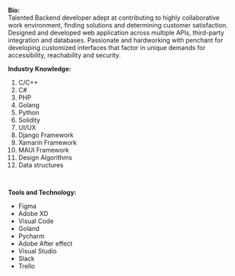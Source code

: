 <b>Bio:</b>
<br>
Talented Backend developer adept at contributing to highly collaborative work environment, finding solutions and determining customer satisfaction. Designed and developed web application across multiple APIs, third-party integration and databases. Passionate and hardworking with penchant for developing customized interfaces that factor in unique demands for accessibility, reachability and security.

<b>Industry Knowledge:</b>
<br>
<ol>
  <li>C/C++</li>
  <li>C#</li>
  <li>PHP</li>
  <li>Golang</li>
  <li>Python</li>
  <li>Solidity</li>
  <li>UI/UX</li>
  <li>Django Framework</li>
  <li>Xamarin Framework</li>
  <li>MAUI Framework</li>
  <li>Design Algorithms</li>
  <li>Data structures</li>
</ol>
<br>

<b>Tools and Technology:</b>
<br>
<ul>
  <li>Figma</li>
  <li>Adobe XD</li>
  <li>Visual Code</li>
  <li>Goland</li>
  <li>Pycharm</li>
  <li>Adobe After effect</li>
  <li>Visual Studio</li>
  <li>Slack</li>
  <li>Trello</li>
</ul>
